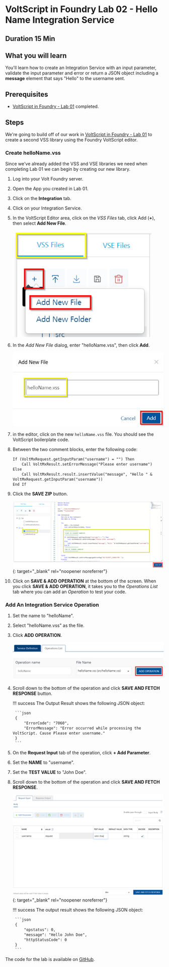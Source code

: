 # VoltScript in Foundry Lab 02 - Hello Name Integration Service

## Duration 15 Min

## What you will learn

You'll learn how to create an Integration Service with an input parameter, validate the input parameter and error or return a JSON object including a **message** element that says "Hello" to the username sent.

## Prerequisites

- [VoltScript in Foundry - Lab 01](./lab-01.md) completed.

## Steps

We're going to build off of our work in [VoltScript in Foundry - Lab 01](./lab-01.md) to create a second VSS library using the Foundry VoltScript editor.

### Create helloName.vss

Since we've already added the VSS and VSE libraries we need when completing Lab 01 we can begin by creating our new library.

1. Log into your Volt Foundry server.
1. Open the App you created in Lab 01.
1. Click on the **Integration** tab.
1. Click on your Integration Service.
1. In the VoltScript Editor area, click on the *VSS Files* tab, click Add (**+**), then select **Add New File**.

    ![ADD NEW](../../assets/images/tutorials/vs-in-foundry/vsf-lab02-01.png)

1. In the *Add New File* dialog, enter "helloName.vss", then click **Add**.

    ![ADD](../../assets/images/tutorials/vs-in-foundry/vsf-lab02-02.png)

1. in the editor, click on the new `helloName.vss` file. You should see the VoltScript boilerplate code.
1. Between the two comment blocks, enter the following code:

    ``` voltscript
    If (VoltMxRequest.getInputParam("username") = "") Then
        Call VoltMxResult.setErrorMessage("Please enter username")
    Else
        Call VoltMxResult.result.insertValue("message", "Hello " & VoltMxRequest.getInputParam("username"))
    End If
    ```

1. Click the **SAVE ZIP** button.

    [![SAVE ZIP](../../assets/images/tutorials/vs-in-foundry/vsf-lab02-03.png)](../../assets/images/tutorials/vs-in-foundry/vsf-lab02-03.png){: target="_blank" rel="noopener noreferrer"}

1. Click on **SAVE & ADD OPERATION** at the bottom of the screen. When you click **SAVE & ADD OPERATION**, it takes you to the *Operations List* tab where you can add an *Operation* to test your code.

### Add An Integration Service Operation

1. Set the name to "helloName".
1. Select "helloName.vss" as the file.
1. Click **ADD OPERATION**.

    ![ADD](../../assets/images/tutorials/vs-in-foundry/vsf-lab02-04.png)

1. Scroll down to the bottom of the operation and click **SAVE AND FETCH RESPONSE** button.

    !!! success
        The Output Result shows the following JSON object:

        ```json
        {
            "ErrorCode": "7060",
            "ErrorMessage": "Error occurred while processing the VoltScript. Cause Please enter username."
        }
        ```

1. On the **Request Input** tab of the operation, click **+ Add Parameter**.
1. Set the **NAME** to "username".
1. Set the **TEST VALUE** to "John Doe".
1. Scroll down to the bottom of the operation and click **SAVE AND FETCH RESPONSE**.

    [![ENTER PARAMETER](../../assets/images/tutorials/vs-in-foundry/vsf-lab02-05.png)](../../assets/images/tutorials/vs-in-foundry/vsf-lab02-05.png){: target="_blank" rel="noopener noreferrer"}

    !!! success
        The output result shows the following JSON object:

        ```json
        {
            "opstatus": 0,
            "message": "Hello John Doe",
            "httpStatusCode": 0
        }
        ```

The code for the lab is available on [GitHub](https://github.com/HCL-TECH-SOFTWARE/voltscript-samples/tree/main/samples/foundry).